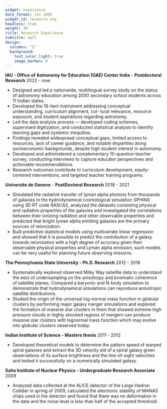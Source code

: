 ```yaml
---
widget: experience
date_format: Jan 2006
widget_id: research exp
headless: true
weight: 30
title: Research Experience
subtitle: null
design:
  columns: "2"
  background:
    text_color_light: true
    image_darken: 0
---
```

**IAU - Office of Astronomy for Education (OAE) Center India** - **Postdoctoral Research**  2022 - now
* Designed and led a nationwide, multilingual survey study on the status of astronomy education
among 2000 secondary school students across 11 Indian states.
* Developed the 16-item instrument addressing conceptual understanding, curriculum alignment, cul-
tural relevance, resource exposure, and student aspirations regarding astronomy.
* Led the data analysis process — developed coding schemes, supervised digitization, and conducted
statistical analysis to identify learning gaps and systemic inequities.
* Findings revealed widespread conceptual gaps, limited access to resources, lack of career guidance,
and notable disparities along socioeconomic backgrounds, despite high student interest in astronomy.
* Developed and administered a complementary 10-question teacher survey, conducting interviews to
capture educator perspectives and actionable recommendations.
* Research outcomes contribute to curriculum development, equity-centered interventions, and targeted
teacher training programs.

**Universite de Geneve** - **PostDoctoral Research**     2018 - 2021

* Simulated the radiative transfer of lyman alpha photons from thousands of galaxies in the hydrodynamical cosmological simulation SPHINX using 3D RT code RASCAS, analyzed the datasets consisting physical and radiative properties of the galaxies and investigated the correlations between their ionizing radiation and other observable properties and predicted that bright lyman alpha emitting galaxies are the primary sources of reionization.
* Built predictive statistical models using multivariate linear regression and showed that it is possible to predict the contribution of a galaxy towards reionization with a high degree of accuracy given their observable physical properties and Lyman alpha emission; such models can be very useful for planning future observing missions.

**The Pennsylvania State University - Ph.D. Research**     2012 - 2018

* Systematically explored observed Milky Way satellite data to understand the eect of undersampling on the anisotropy and kinematic coherence of satellite planes. Compared a baryonic and N-body simulation to demonstrate that hydrodynamical simulations can reproduce anisotropic satellite distributions.
* Studied the origin of the universal log-normal mass function in globular clusters by performing major galaxy merger simulations and explored the formation of massive star clusters in them that showed extreme high pressure clouds in highly shocked regions of mergers can produce massive star clusters with lognormal mass function which may evolve into globular clusters observed today.

**Indian Institute of Science - Masters thesis**       2011 - 2012

* Developed theoretical models to determine the pattern speed of warped spiral galaxies and extract the 3D velocity eld of a spiral galaxy given observations of its surface brightness and the line-of-sight velocities and tested it successfully on a numerically simulated galaxy.

**Saha Institute of Nuclear Physics - Undergraduate Research Associate**  2009

* Analyzed data collected at the ALICE detector of the Large Hadron Collider in spring of 2009, calculated the electronic stability of MANAS chips used in the detector and found that there was no deformation in the data and the noise level is less than half of the accepted threshold.
